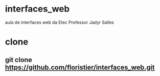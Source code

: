 # interfaces_web
aula de interfaces web da Etec Professor Jadyr Salles

# clone

## git clone https://github.com/floristier/interfaces_web.git